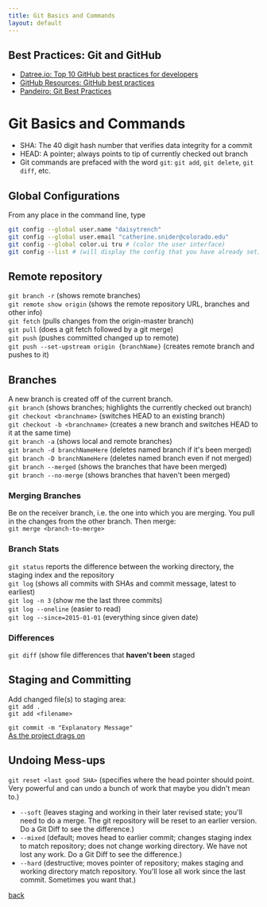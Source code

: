 ```yaml
---
title: Git Basics and Commands
layout: default
---
```


## Best Practices: Git and GitHub

* [Datree.io: Top 10 GitHub best practices for developers](https://datree.io/github-best-practices/)
* [GitHub Resources: GitHub best practices](https://resources.github.com/videos/github-best-practices/)
* [Pandeiro: Git Best Practices](https://gist.github.com/pandeiro/1552496)

# Git Basics and Commands

* SHA: The 40 digit hash number that verifies data integrity for a commit<br />
* HEAD: A pointer; always points to tip of currently checked out branch<br />
* Git commands are prefaced with the word `git`: `git add`, `git delete`, `git diff`, etc.

## Global Configurations

From any place in the command line, type

```sh
git config --global user.name "daisytrench"
git config --global user.email "catherine.snider@colorado.edu"
git config --global color.ui tru # (color the user interface)
git config --list # (will display the config that you have already set)
```

## Remote repository

`git branch -r` (shows remote branches)<br />
`git remote show origin` (shows the remote repository URL, branches and other info)<br />
`git fetch` (pulls changes from the origin-master branch)<br />
`git pull` (does a git fetch followed by a git merge)<br />
`git push` (pushes committed changed up to remote)<br />
`git push --set-upstream origin {branchName}` (creates remote branch and pushes to it)

## Branches

A new branch is created off of the current branch.<br />
`git branch` (shows branches; highlights the currently checked out branch)<br />
`git checkout <branchname>` (switches HEAD to an existing branch)<br />
`git checkout -b <branchname>` (creates a new branch and switches HEAD to it at the same time)<br />
`git branch -a` (shows local and remote branches)<br />
`git branch -d branchNameHere` (deletes named branch if it's been merged)<br />
`git branch -D branchNameHere` (deletes named branch even if not merged)<br />
`git branch --merged` (shows the branches that have been merged)<br />
`git branch --no-merge` (shows branches that haven't been merged)<br />

### Merging Branches
Be on the receiver branch, i.e. the one into which you are merging.  You pull in the changes from the other branch. Then merge: <br />
`git merge <branch-to-merge>`

### Branch Stats
`git status` reports the difference between the working directory, the staging index and the repository<br />
`git log` (shows all commits with SHAs and commit message, latest to earliest)<br />
`git log -n 3` (show me the last three commits)<br />
`git log --oneline` (easier to read)<br />
`git log --since=2015-01-01` (everything since given date)<br />

### Differences
`git diff` (show file differences that **haven't been** staged

## Staging and Committing
Add changed file(s) to staging area:<br />
`git add .`<br />
`git add <filename>`<br />

`git commit -m "Explanatory Message"` <br />
[As the project drags on](https://xkcd.com/1296/)

## Undoing Mess-ups
`git reset <last good SHA>` (specifies where the head pointer should point. Very powerful and can undo a bunch of work that maybe you didn't mean to.)
* `--soft` (leaves staging and working in their later revised state; you'll need to do a merge. The git repository will be reset to an earlier version. Do a Git Diff to see the difference.)
* `--mixed` (default; moves head to earlier commit; changes staging index to match repository; does not change working directory. We have not lost any work. Do a Git Diff to see the difference.)
* `--hard` (destructive; moves pointer of repository; makes staging and working directory match repository. You'll lose all work since the last commit. Sometimes you want that.)



[back](./)
